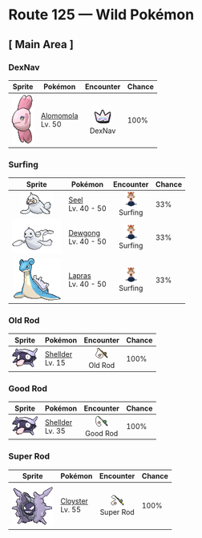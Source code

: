 # Route 125 — Wild Pokémon

## [ Main Area ]

### DexNav

| Sprite | Pokémon | Encounter | Chance |
|:------:|---------|:---------:|--------|
| ![Alomomola](../../assets/sprites/alomomola/front.gif "Alomomola: It gently holds injured and weak Pokémon in its fins. Its special membrane heals their wounds.") | [Alomomola](../../pokemon/alomomola.md/)<br>Lv. 50 | ![DexNav](../../assets/encounter_types/dexnav.png "DexNav")<br>DexNav | 100% |

### Surfing

| Sprite | Pokémon | Encounter | Chance |
|:------:|---------|:---------:|--------|
| ![Seel](../../assets/sprites/seel/front.gif "Seel: Seel hunts for prey in the frigid sea underneath sheets of ice. When it needs to breathe, it punches a hole through the ice with the sharply protruding section of its head.") | [Seel](../../pokemon/seel.md/)<br>Lv. 40 - 50 | ![Surfing](../../assets/encounter_types/surfing.png "Surfing")<br>Surfing | 33% |
| ![Dewgong](../../assets/sprites/dewgong/front.gif "Dewgong: Dewgong loves to snooze on bitterly cold ice. The sight of this Pokémon sleeping on a glacier was mistakenly thought to be a mermaid by a mariner long ago.") | [Dewgong](../../pokemon/dewgong.md/)<br>Lv. 40 - 50 | ![Surfing](../../assets/encounter_types/surfing.png "Surfing")<br>Surfing | 33% |
| ![Lapras](../../assets/sprites/lapras/front.gif "Lapras: People have driven Lapras almost to the point of extinction. In the evenings, this Pokémon is said to sing plaintively as it seeks what few others of its kind still remain.") | [Lapras](../../pokemon/lapras.md/)<br>Lv. 40 - 50 | ![Surfing](../../assets/encounter_types/surfing.png "Surfing")<br>Surfing | 33% |

### Old Rod

| Sprite | Pokémon | Encounter | Chance |
|:------:|---------|:---------:|--------|
| ![Shellder](../../assets/sprites/shellder/front.gif "Shellder: At night, this Pokémon uses its broad tongue to burrow a hole in the seafloor sand and then sleep in it. While it is sleeping, Shellder closes its shell, but leaves its tongue hanging out.") | [Shellder](../../pokemon/shellder.md/)<br>Lv. 15 | ![Old Rod](../../assets/encounter_types/old_rod.png "Old Rod")<br>Old Rod | 100% |

### Good Rod

| Sprite | Pokémon | Encounter | Chance |
|:------:|---------|:---------:|--------|
| ![Shellder](../../assets/sprites/shellder/front.gif "Shellder: At night, this Pokémon uses its broad tongue to burrow a hole in the seafloor sand and then sleep in it. While it is sleeping, Shellder closes its shell, but leaves its tongue hanging out.") | [Shellder](../../pokemon/shellder.md/)<br>Lv. 35 | ![Good Rod](../../assets/encounter_types/good_rod.png "Good Rod")<br>Good Rod | 100% |

### Super Rod

| Sprite | Pokémon | Encounter | Chance |
|:------:|---------|:---------:|--------|
| ![Cloyster](../../assets/sprites/cloyster/front.gif "Cloyster: Cloyster is capable of swimming in the sea. It does so by swallowing water, then jetting it out toward the rear. This Pokémon shoots spikes from its shell using the same system.") | [Cloyster](../../pokemon/cloyster.md/)<br>Lv. 55 | ![Super Rod](../../assets/encounter_types/super_rod.png "Super Rod")<br>Super Rod | 100% |

